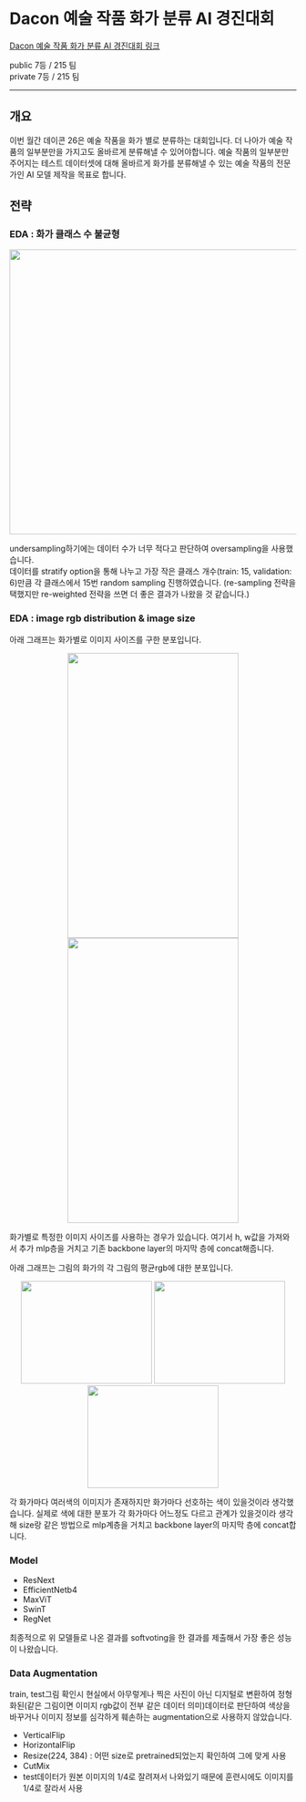 # Dacon 예술 작품 화가 분류 AI 경진대회

[Dacon 예술 작품 화가 분류 AI 경진대회 링크](https://dacon.io/competitions/official/236006/overview/description)

public 7등 / 215 팀   
private 7등 / 215 팀  

---
## 개요

이번 월간 데이콘 26은 예술 작품을 화가 별로 분류하는 대회입니다. 
더 나아가 예술 작품의 일부분만을 가지고도 올바르게 분류해낼 수 있어야합니다.
예술 작품의 일부분만 주어지는 테스트 데이터셋에 대해 올바르게 화가를 분류해낼 수 있는 예술 작품의 전문가인 AI 모델 제작을 목표로 합니다.

## 전략

### EDA : 화가 클래스 수 불균형
<p align=center>
<img width="700" height="500" src="https://user-images.githubusercontent.com/77565951/213864983-338d0203-ab6a-4763-b3ed-7d3e7e776a14.png" />
</p>
undersampling하기에는 데이터 수가 너무 적다고 판단하여 oversampling을 사용했습니다.<br>
데이터를 stratify option을 통해 나누고 가장 작은 클래스 개수(train: 15, validation: 6)만큼 각 클래스에서 15번 random sampling 진행하였습니다.
(re-sampling 전략을 택했지만 re-weighted 전략을 쓰면 더 좋은 결과가 나왔을 것 같습니다.)

### EDA : image rgb distribution & image size
아래 그래프는 화가별로 이미지 사이즈를 구한 분포입니다.
<p align=center>
<img width="300" height="500" src="https://user-images.githubusercontent.com/77565951/213866047-b558a7ca-ef0b-466d-a584-9df624d96b5d.png"/>
<img width="300" height="500" src="https://user-images.githubusercontent.com/77565951/213866102-89799691-694b-4459-a2f6-d04d0ac59c1f.png"/>
<p/>
화가별로 특정한 이미지 사이즈를 사용하는 경우가 있습니다. 여기서 h, w값을 가져와서 추가 mlp층을 거치고 기존 backbone layer의 마지막 층에 concat해줍니다.

아래 그래프는 그림의 화가의 각 그림의 평균rgb에 대한 분포입니다.
<p align=center>
<img width="230" height="180" src="https://user-images.githubusercontent.com/77565951/213866986-ebafff72-a045-4055-bcad-9516f245aa85.png"/>
<img width="230" height="180" src="https://user-images.githubusercontent.com/77565951/213866990-fbc4145c-0932-43e7-9a10-5551fd82d659.png"/>
<img width="230" height="180" src="https://user-images.githubusercontent.com/77565951/213866995-f7001b2d-e1aa-4932-ad70-20b4c2357c37.png"/>
</p>
각 화가마다 여러색의 이미지가 존재하지만 화가마다 선호하는 색이 있을것이라 생각했습니다. 실제로 색에 대한 분포가 각 화가마다 어느정도 다르고 관계가 있을것이라 생각해 size랑 같은 방법으로 mlp계층을 거치고 backbone layer의 마지막 층에 concat합니다.


### Model
- ResNext
- EfficientNetb4
- MaxViT
- SwinT
- RegNet

최종적으로 위 모델들로 나온 결과를 softvoting을 한 결과를 제출해서 가장 좋은 성능이 나왔습니다.

### Data Augmentation
train, test그림 확인시 현실에서 아무렇게나 찍은 사진이 아닌 디지털로 변환하여 정형화된(같은 그림이면 이미지 rgb값이 전부 같은 데이터 의미)데이터로 판단하여 색상을 바꾸거나 이미지 정보를 심각하게 훼손하는 augmentation으로 사용하지 않았습니다.
- VerticalFlip
- HorizontalFlip
- Resize(224, 384) : 어떤 size로 pretrained되었는지 확인하여 그에 맞게 사용
- CutMix
- test데이터가 원본 이미지의 1/4로 잘려져서 나와있기 때문에 훈련시에도 이미지를 1/4로 잘라서 사용
